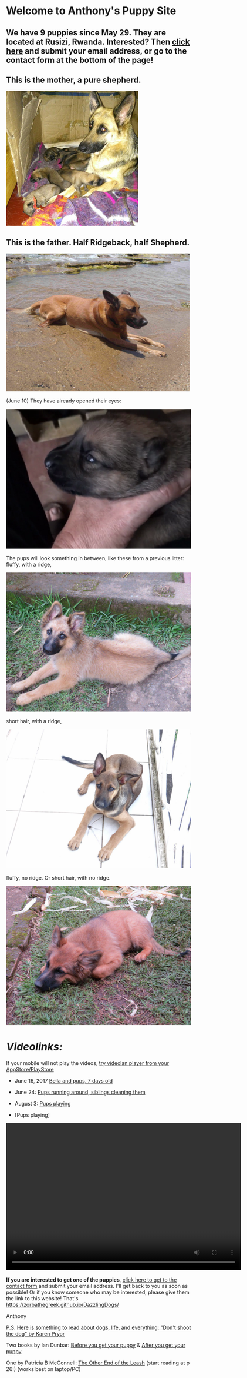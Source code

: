 # **Welcome to Anthony's Puppy Site**
## We have 9 puppies since May 29. They are located at Rusizi, Rwanda. Interested? Then [click here](contactform.html) and submit your email address, or go to the contact form at the bottom of the page!  

## **This is the mother, a pure shepherd.**
![Bella with nine](./img/BellaWithNinePuppies_new.JPG)
## This is the father. Half Ridgeback, half Shepherd.
![Nero](./img/Nero_new.JPG)

(June 10) They have already opened their eyes: 

![eyes open](./img/eyes_open.PNG)

The pups will look something in between, like these from a previous litter:
fluffy, with a ridge,

![pups1.Runde](./mix1.JPG)

short hair, with a ridge,

![pups1.Runde](./mix2.JPG)

fluffy, no ridge. Or short hair, with no ridge. 

![pups1.Runde](./mix3.JPG)

# *Videolinks:* 
If your mobile will not play the videos, [try videolan player from your AppStore/PlayStore](https://play.google.com/store/apps/details?id=org.videolan.vlc&hl=en)

* June 16, 2017 [Bella and pups, 7 days old](https://zorbathegreek.github.io/DazzlingDogs/videos/bella_and_pups_7_days_old.flv)

* June 24: [Pups running around, siblings cleaning them](https://zorbathegreek.github.io/DazzlingDogs/videos/pups_running_around_sibling_cleaning_them.flv)

* August 3: [Pups playing](https://zorbathegreek.github.io/DazzlingDogs/videos/Pups_playing.flv)

* [Pups playing] 

<video src="https://zorbathegreek.github.io/DazzlingDogs/videos/IntactSocialInteraction-SiblingsCleaning.mp4" width="640" height="400" controls preload></video>

**If you are interested to get one of the puppies**, [click here to get to the contact form](./contactform.html) and submit your email address. I'll get back to you as soon as possible! Or if you know someone who may be interested, please give them the link to this website! That's https://zorbathegreek.github.io/DazzlingDogs/ 

Anthony

P.S. [Here is something to read about dogs, life, and everything: "Don't shoot the dog" by Karen Pryor](https://archive.org/download/DontShootTheDog/Dont-shoot-the-dog.pdf)

Two books by Ian Dunbar: [Before you get your puppy](http://www.dogstardaily.com/files/downloads/BEFORE_You_Get_Your_Puppy.pdf) & [After you get your puppy](http://www.dogstardaily.com/files/downloads/AFTER_You_Get_Your_Puppy.pdf)

One by Patricia B McConnell: [The Other End of the Leash](https://www.scribd.com/doc/76581766/The-Other-End-of-the-Leash#page=26) (start reading at p 26!) (works best on laptop/PC)

